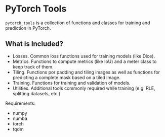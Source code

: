 # PyTorch Tools

`pytorch_tools` is a collection of functions and classes for training and prediction in PyTorch.

## What is Included?

- Losses. Common loss functions used for training models (like Dice).
- Metrics. Functions to compute metrics (like IoU) and a meter class to keep track of them.
- Tiling. Functions por padding and tiling images as well as functions for predicting a complete mask based on a tiled image.
- Training. Functions for training and validation of models.
- Utilities. Additional tools commonly required while training (e.g. RLE, splitting datasets, etc.)

Requirements:
- numpy
- numba
- torch
- tqdm
